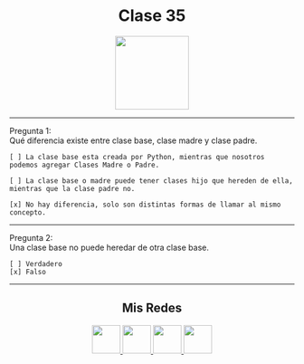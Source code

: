<h1 align="center">Clase 35</h1>

<p align="center">
<img height=130px src="https://i.ibb.co/BL0pJF8/Polo.png"/>
</p>

---

Pregunta 1: <br>
Qué diferencia existe entre clase base, clase madre y clase padre.

```
[ ] La clase base esta creada por Python, mientras que nosotros podemos agregar Clases Madre o Padre.

[ ] La clase base o madre puede tener clases hijo que hereden de ella, mientras que la clase padre no.

[x] No hay diferencia, solo son distintas formas de llamar al mismo concepto.

```

---

Pregunta 2: <br>
Una clase base no puede heredar de otra clase base.

```
[ ] Verdadero
[x] Falso
```

---

<center>

<h2 align="center"> Mis Redes </h2>
<p  align="center">
<a href="https://www.linkedin.com/in/duboisfacu/" target="_blank">
  <img src="https://i.ibb.co/7VZQrXx/link.png" height=50px>
</a>
<a href="https://www.instagram.com/duboisfacu/" target="_blank">
  <img src="https://i.ibb.co/stNqbkw/ig.png" height=50px>
</a>
<a href="https://www.reddit.com/user/duboisfacu" target="_blank">
<img src="https://i.ibb.co/4T7YM0V/reddit.png" height=50px>
</a>
<a href="https://twitter.com/duboisfacu" target="_blank">
<img src="https://i.ibb.co/PxrxjS2/twitter.png" height=50px>
</a>
  </p>
</center>
